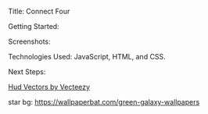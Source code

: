 Title: Connect Four

Getting Started:

Screenshots:

Technologies Used: JavaScript, HTML, and CSS.

Next Steps:

<a href="https://www.vecteezy.com/free-vector/hud">Hud Vectors by Vecteezy</a>

star bg: https://wallpaperbat.com/green-galaxy-wallpapers